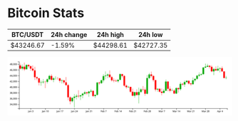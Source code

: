 # Bitcoin Stats

BTC/USDT|24h change|24h high|24h low|
|---|---|---|---|
|$43246.67|-1.59%|$44298.61|$42727.35|

<img src="./chart.svg">
